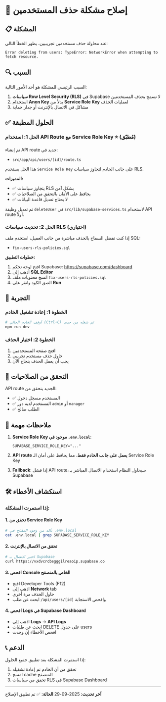 # 🔧 إصلاح مشكلة حذف المستخدمين

## 📋 المشكلة
عند محاولة حذف مستخدمين تجريبيين، يظهر الخطأ التالي:
```
Error deleting from users: TypeError: NetworkError when attempting to fetch resource.
```

## 🔍 السبب
السبب الرئيسي للمشكلة هو أحد الأمور التالية:
1. **سياسات Row Level Security (RLS)** في Supabase لا تسمح بحذف المستخدمين
2. استخدام **Anon Key** بدلاً من **Service Role Key** لعمليات الحذف
3. مشاكل في الاتصال بالإنترنت أو جدار حماية

## ✅ الحلول المطبقة

### الحل 1: استخدام API Route مع Service Role Key ⭐ (مُطبّق)

تم إنشاء API route جديد في:
- `src/app/api/users/[id]/route.ts`

هذا الحل يستخدم `Service Role Key` على جانب الخادم لتجاوز سياسات RLS.

**المميزات:**
- ✅ يتجاوز سياسات RLS بشكل آمن
- ✅ يحافظ على الأمان بالتحقق من الصلاحيات
- ✅ لا يحتاج تعديل قاعدة البيانات

تم تعديل وظيفة `deleteUser` في `src/lib/supabase-services.ts` لاستخدام API route أولاً.

### الحل 2: تحديث سياسات RLS (اختياري)

إذا كنت تفضل السماح بالحذف مباشرة من جانب العميل، استخدم ملف SQL:
- `fix-users-rls-policies.sql`

**خطوات التطبيق:**
1. افتح لوحة تحكم Supabase: https://supabase.com/dashboard
2. اذهب إلى **SQL Editor**
3. انسخ محتويات ملف `fix-users-rls-policies.sql`
4. الصق الكود وانقر على **Run**

## 🚀 التجربة

### الخطوة 1: إعادة تشغيل الخادم
```bash
# أوقف الخادم الحالي (Ctrl+C) ثم شغله من جديد
npm run dev
```

### الخطوة 2: اختبار الحذف
1. افتح صفحة المستخدمين
2. حاول حذف مستخدم تجريبي
3. يجب أن يعمل الحذف بنجاح الآن

## 🔐 التحقق من الصلاحيات

API route الجديد يتحقق من:
- ✅ المستخدم مسجل دخول
- ✅ المستخدم لديه دور `admin` أو `manager`
- ✅ الطلب صالح

## 📝 ملاحظات مهمة

1. **Service Role Key موجود في `.env.local`**:
   ```
   SUPABASE_SERVICE_ROLE_KEY="..."
   ```

2. **API route يعمل على جانب الخادم فقط**، مما يحافظ على أمان الـ Service Role Key

3. **Fallback**: إذا فشل API route، سيحاول النظام استخدام الاتصال المباشر بـ Supabase

## 🛠️ استكشاف الأخطاء

### إذا استمرت المشكلة:

#### 1. تحقق من Service Role Key
```bash
# تأكد من وجود المفتاح في .env.local
cat .env.local | grep SUPABASE_SERVICE_ROLE_KEY
```

#### 2. تحقق من الاتصال بالإنترنت
```bash
# اختبر الاتصال بـ Supabase
curl https://vxdvcrcbegggilreaoip.supabase.co
```

#### 3. افحص Console الخاص بالمتصفح
- افتح Developer Tools (F12)
- اذهب إلى **Network** tab
- حاول الحذف مرة أخرى
- ابحث عن طلب `/api/users/[id]` وافحص الاستجابة

#### 4. افحص Logs في Supabase Dashboard
- اذهب إلى **Logs** -> **API Logs**
- ابحث عن طلبات DELETE على جدول users
- افحص الأخطاء إن وجدت

## 📞 الدعم

إذا استمرت المشكلة بعد تطبيق جميع الحلول:
1. تحقق من أن الخادم تم إعادة تشغيله
2. امسح cache المتصفح
3. تحقق من سياسات RLS في Supabase Dashboard

---

**آخر تحديث:** 2025-09-29
**الحالة:** ✅ تم تطبيق الإصلاح